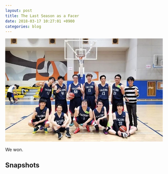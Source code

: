 ```yaml
---
layout: post
title: The Last Season as a Facer
date: 2018-03-17 10:27:01 +0900
categories: blog
---
```


![](media/20180317-facers.jpg)

We won.

## Snapshots